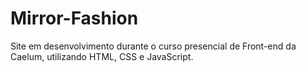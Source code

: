 # Mirror-Fashion
Site em desenvolvimento durante o curso presencial de Front-end da Caelum, utilizando HTML, CSS e JavaScript.
